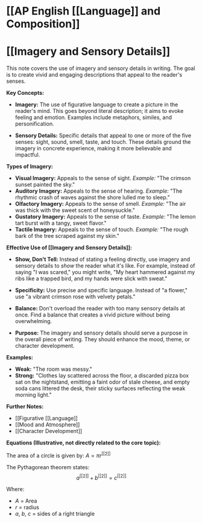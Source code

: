 # [[AP English [[Language]] and Composition]]
# [[Imagery and Sensory Details]]

This note covers the use of imagery and sensory details in writing.  The goal is to create vivid and engaging descriptions that appeal to the reader's senses.

**Key Concepts:**

* **Imagery:**  The use of figurative language to create a picture in the reader's mind. This goes beyond literal description; it aims to evoke feeling and emotion.  Examples include metaphors, similes, and personification.

* **Sensory Details:**  Specific details that appeal to one or more of the five senses: sight, sound, smell, taste, and touch.  These details ground the imagery in concrete experience, making it more believable and impactful.


**Types of Imagery:**

* **Visual Imagery:**  Appeals to the sense of sight.  *Example:* "The crimson sunset painted the sky."
* **Auditory Imagery:** Appeals to the sense of hearing. *Example:* "The rhythmic crash of waves against the shore lulled me to sleep."
* **Olfactory Imagery:** Appeals to the sense of smell. *Example:* "The air was thick with the sweet scent of honeysuckle."
* **Gustatory Imagery:** Appeals to the sense of taste. *Example:* "The lemon tart burst with a tangy, sweet flavor."
* **Tactile Imagery:** Appeals to the sense of touch. *Example:* "The rough bark of the tree scraped against my skin."


**Effective Use of [[Imagery and Sensory Details]]:**

* **Show, Don't Tell:** Instead of stating a feeling directly, use imagery and sensory details to *show* the reader what it's like.  For example, instead of saying "I was scared," you might write, "My heart hammered against my ribs like a trapped bird, and my hands were slick with sweat."

* **Specificity:** Use precise and specific language. Instead of "a flower," use "a vibrant crimson rose with velvety petals."

* **Balance:**  Don't overload the reader with too many sensory details at once. Find a balance that creates a vivid picture without being overwhelming.

* **Purpose:** The imagery and sensory details should serve a purpose in the overall piece of writing. They should enhance the mood, theme, or character development.


**Examples:**

* **Weak:**  "The room was messy."
* **Strong:** "Clothes lay scattered across the floor, a discarded pizza box sat on the nightstand, emitting a faint odor of stale cheese, and empty soda cans littered the desk, their sticky surfaces reflecting the weak morning light."


**Further Notes:**

* [[Figurative [[Language]]
* [[Mood and Atmosphere]]
* [[Character Development]]


**Equations (Illustrative, not directly related to the core topic):**

The area of a circle is given by:  $A = \pi r^[[2]]$

The Pythagorean theorem states:  $$a^[[2]] + b^[[2]] = c^[[2]]$$

Where:

* $A$ = Area
* $r$ = radius
* $a$, $b$, $c$ = sides of a right triangle


